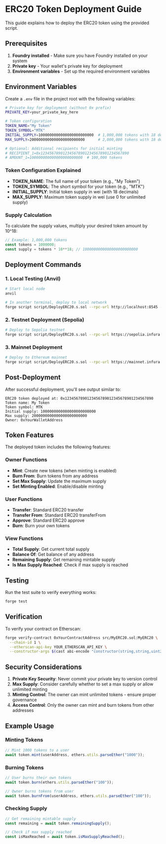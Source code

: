 # ERC20 Token Deployment Guide

This guide explains how to deploy the ERC20 token using the provided script.

## Prerequisites

1. **Foundry installed** - Make sure you have Foundry installed on your system
2. **Private key** - Your wallet's private key for deployment
3. **Environment variables** - Set up the required environment variables

## Environment Variables

Create a `.env` file in the project root with the following variables:

```bash
# Private key for deployment (without 0x prefix)
PRIVATE_KEY=your_private_key_here

# Token configuration
TOKEN_NAME="My Token"
TOKEN_SYMBOL="MTK"
INITIAL_SUPPLY=1000000000000000000000000  # 1,000,000 tokens with 18 decimals
MAX_SUPPLY=2000000000000000000000000      # 2,000,000 tokens with 18 decimals

# Optional: Additional recipients for initial minting
# RECIPIENT_1=0x1234567890123456789012345678901234567890
# AMOUNT_1=100000000000000000000000  # 100,000 tokens
```

### Token Configuration Explained

- **TOKEN_NAME**: The full name of your token (e.g., "My Token")
- **TOKEN_SYMBOL**: The short symbol for your token (e.g., "MTK")
- **INITIAL_SUPPLY**: Initial token supply in wei (with 18 decimals)
- **MAX_SUPPLY**: Maximum token supply in wei (use 0 for unlimited supply)

### Supply Calculation

To calculate the supply values, multiply your desired token amount by 10^18:

```javascript
// Example: 1,000,000 tokens
const tokens = 1000000;
const supply = tokens * 10**18; // 1000000000000000000000000
```

## Deployment Commands

### 1. Local Testing (Anvil)

```bash
# Start local node
anvil

# In another terminal, deploy to local network
forge script script/DeployERC20.s.sol --rpc-url http://localhost:8545 --private-key 0xac0974bec39a17e36ba4a6b4d238ff944bacb478cbed5efcae784d7bf4f2ff80 --broadcast
```

### 2. Testnet Deployment (Sepolia)

```bash
# Deploy to Sepolia testnet
forge script script/DeployERC20.s.sol --rpc-url https://sepolia.infura.io/v3/YOUR_PROJECT_ID --private-key $PRIVATE_KEY --broadcast --verify
```

### 3. Mainnet Deployment

```bash
# Deploy to Ethereum mainnet
forge script script/DeployERC20.s.sol --rpc-url https://mainnet.infura.io/v3/YOUR_PROJECT_ID --private-key $PRIVATE_KEY --broadcast --verify
```

## Post-Deployment

After successful deployment, you'll see output similar to:

```
ERC20 token deployed at: 0x1234567890123456789012345678901234567890
Token name: My Token
Token symbol: MTK
Initial supply: 1000000000000000000000000
Max supply: 2000000000000000000000000
Owner: 0xYourWalletAddress
```

## Token Features

The deployed token includes the following features:

### Owner Functions
- **Mint**: Create new tokens (when minting is enabled)
- **Burn From**: Burn tokens from any address
- **Set Max Supply**: Update the maximum supply
- **Set Minting Enabled**: Enable/disable minting

### User Functions
- **Transfer**: Standard ERC20 transfer
- **Transfer From**: Standard ERC20 transferFrom
- **Approve**: Standard ERC20 approve
- **Burn**: Burn your own tokens

### View Functions
- **Total Supply**: Get current total supply
- **Balance Of**: Get balance of any address
- **Remaining Supply**: Get remaining mintable supply
- **Is Max Supply Reached**: Check if max supply is reached

## Testing

Run the test suite to verify everything works:

```bash
forge test
```

## Verification

To verify your contract on Etherscan:

```bash
forge verify-contract 0xYourContractAddress src/MyERC20.sol:MyERC20 \
  --chain-id 1 \
  --etherscan-api-key YOUR_ETHERSCAN_API_KEY \
  --constructor-args $(cast abi-encode "constructor(string,string,uint256,uint256)" "My Token" "MTK" 1000000000000000000000000 2000000000000000000000000)
```

## Security Considerations

1. **Private Key Security**: Never commit your private key to version control
2. **Max Supply**: Consider carefully whether to set a max supply or allow unlimited minting
3. **Minting Control**: The owner can mint unlimited tokens - ensure proper governance
4. **Access Control**: Only the owner can mint and burn tokens from other addresses

## Example Usage

### Minting Tokens
```javascript
// Mint 1000 tokens to a user
await token.mint(userAddress, ethers.utils.parseEther("1000"));
```

### Burning Tokens
```javascript
// User burns their own tokens
await token.burn(ethers.utils.parseEther("100"));

// Owner burns tokens from user
await token.burnFrom(userAddress, ethers.utils.parseEther("100"));
```

### Checking Supply
```javascript
// Get remaining mintable supply
const remaining = await token.remainingSupply();

// Check if max supply reached
const isMaxReached = await token.isMaxSupplyReached();
``` 